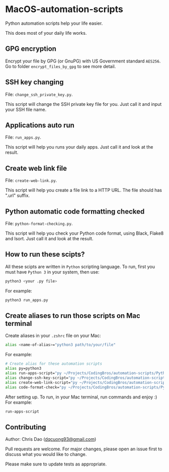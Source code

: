 # MacOS-automation-scripts 
Python automation scripts help your life easier.

This does most of your daily life works.

## GPG encryption
Encrypt your file by GPG (or GnuPG) with US Government standard `AES256`. 
Go to folder `encrypt_files_by_gpg` to see more detail.

## SSH key changing
File: `change_ssh_private_key.py`. 

This script will change the SSH private key file for you. Just call it and input your SSH file name.

## Applications auto run
File: `run_apps.py`. 

This script will help you runs your daily apps. Just call it and look at the result.

## Create web link file
File: `create-web-link.py`. 

This script will help you create a file link to a HTTP URL. The file should has ".url" suffix.

## Python automatic code formatting checked
File: `python-format-checking.py`.

This script will help you check your Python code format, using Black, Flake8 and Isort. Just call it and look at the result.

## How to run these scipts?
All these scipts are written in `Python` scripting language. To run, first you must have `Python 3` in your system, 
then use:
```zsh
python3 <your .py file>
```
For example:
```zsh
python3 run_apps.py
```

## Create aliases to run those scripts on Mac terminal
Create aliases in your ```.zshrc``` file on your Mac:
```zsh
alias <name-of-alias>="python3 path/to/your/file"
```
For example:
```zsh
# Create alias for these automation scripts
alias py=python3
alias run-apps-script="py ~/Projects/CodingBros/automation-scripts/Python-MacOS/run_apps.py"
alias change-ssh-key-script="py ~/Projects/CodingBros/automation-scripts/Python-MacOS/change_ssh_private_key.py"
alias create-web-link-script="py ~/Projects/CodingBros/automation-scripts/Python-MacOS/create-web-link.py"
alias code-format-check="py ~/Projects/CodingBros/automation-scripts/Python-MacOS/python-format-checking.py"
```
After setting up. To run, in your Mac terminal, run commands and enjoy :)
For example:
```zsh
run-apps-script
```

## Contributing
Author: Chris Dao (dqcuong93@gmail.com)

Pull requests are welcome. For major changes, please open an issue first to discuss what you would like to change.

Please make sure to update tests as appropriate.
